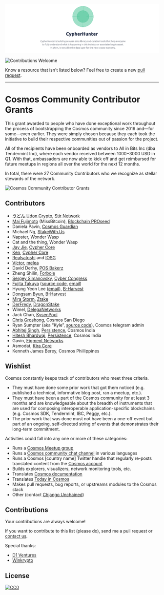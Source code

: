 [![cover](/cover.png)](https://cypherhunter.com/)

![Contributions Welcome](https://img.shields.io/badge/Contributions-welcome-blue.svg)

Know a resource that isn't listed below? Feel free to create a new [pull request](https://github.com/cypherhunter/grants/pulls).

---

# Cosmos Community Contributor Grants

This grant awarded to people who have done exceptional work throughout the process of bootstrapping the Cosmos community since 2019 and—for some—even earlier. They were simply chosen because they each took the initiative to build their respective communities out of passion for the project.

All of the recipients have been onboarded as vendors to All in Bits Inc (dba Tendermint Inc), where each vendor received between $1000-$3000 USD in Q1. With that, ambassadors are now able to kick off and get reimbursed for future meetups in regions all over the world for the next 12 months. 

In total, there were 27 Community Contributors who we recognize as stellar stewards of the network.

![Cosmos Community Contributor Grants](https://miro.medium.com/max/7680/1*l1Hvs382n0SSGqRxbNonTQ.jpeg)

## Contributors

- [うどん Udon Crypto](https://medium.com/@udon_crypto), [Stir Network](https://www.cypherhunter.com/en/p/146064441291/)
- [Mai Fujimoto](https://www.cypherhunter.com/en/p/929509916545/) (MissBitcoin), [Blockchain PROseed](https://www.cypherhunter.com/en/p/764838942681/)
- Daniela Pavin, [Cosmos Guardian](https://www.cypherhunter.com/en/p/377155938608/)
- Michael Ng, [StakeWith.Us](https://www.cypherhunter.com/en/p/763623582521/)
- Napster, Wonder Wasp
- Cat and the thing, Wonder Wasp
- [Jay Jie](https://www.cypherhunter.com/en/p/460363654696/), [Cypher Core](https://www.cypherhunter.com/en/p/888813546460/)
- [Ken](https://medium.com/@ken_trueba), [Cypher Core](https://www.cypherhunter.com/en/p/888813546460/)
- [Realsatoshi](https://www.cypherhunter.com/en/p/140694592709/) and [IOSG](https://www.cypherhunter.com/en/p/986754793430/)
- [Víctor](https://medium.com/@meleacrypto), [melea](https://www.cypherhunter.com/en/p/249937141620/)
- David Derhy, [POS Bakerz](https://www.cypherhunter.com/en/p/427567326113/)
- Zheng Shilin, [Forbole](https://www.cypherhunter.com/en/p/277291907607/)
- [Sergey Simanovsky](https://www.cypherhunter.com/en/p/970932914286/), [Cyber Congress](https://www.cypherhunter.com/en/p/019317433949/)
- [Fujita Takuya](https://www.cypherhunter.com/en/p/750308576528/) ([source code](https://github.com/peaceandwhisky), [email](mailto:guitarfullife@gmail.com))
- Hyung Yeon Lee ([email](mailto:hy.lee@bharvest.io)), [B-Harvest](https://www.cypherhunter.com/en/p/520614259433/)
- [Dongsam Byun](https://medium.com/@dongsamb), [B-Harvest](https://www.cypherhunter.com/en/p/520614259433/)
- [Mira Storm](https://medium.com/@miranugumanova), [Ztake](https://www.cypherhunter.com/en/p/715221831752/)
- [DerFredy](https://medium.com/@derfredy), [DragonStake](https://www.cypherhunter.com/en/p/848873984525/)
- Wimel, [DelegaNetworks](https://www.cypherhunter.com/en/p/092281587237/)
- Jack Chan, [KysenPool](https://www.cypherhunter.com/en/p/964188366822/)
- [Chris Groshong](https://medium.com/@djkinkle), Cosmos San Diego
- Ryan Sumpter (aka “Kyle”, [source code](https://github.com/rsum1)), Cosmos telegram admin
- [Abhitej Singh](https://medium.com/@abhitejsingh), [Persistence](https://www.cypherhunter.com/en/p/900056588534/), Cosmos India
- [Hitesh Bhardwaj](https://medium.com/@HBxOne), [Persistence](https://www.cypherhunter.com/en/p/900056588534/), Cosmos India
- Gavin, [Figment Networks](https://www.cypherhunter.com/en/p/036073168274/)
- Asmodat, [Kira Core](https://www.cypherhunter.com/en/p/069828333738/)
- Kenneth James Berey, Cosmos Phillippines

## Wishlist

Cosmos constantly keeps track of contributors who meet three criteria.

- They must have done some prior work that got them noticed (e.g. published a technical, informative blog post, ran a meetup, etc.). 
- They must have been a part of the Cosmos community for at least 3 months and are knowledgeable about the breadth of instruments that are used for composing interoperable application-specific blockchains (e.g. Cosmos SDK, Tendermint, IBC, Peggy, etc.). 
- The prior work that was done must not have been a one-off event but part of an ongoing, self-directed string of events that demonstrates their long-term commitment.

Activities could fall into any one or more of these categories:

- Runs a [Cosmos Meetup group](https://www.meetup.com/pro/cosmos_network/)
- Runs a [Cosmos community chat channel](https://forum.cosmos.network/t/communities-cosmos-tendermint-support-chats-forums/2737) in various languages
- Runs a Cosmos [country name] Twitter handle that regularly re-posts translated content from the [Cosmos account](https://twitter.com/cosmos)
- Builds explorers, visualizers, network monitoring tools, etc.
- Translates [Cosmos documentation](https://github.com/cosmos/cosmos-sdk/tree/master/docs)
- Translates [Today in Cosmos](https://twitter.com/search?q=today%20in%20cosmos&src=typed_query)
- Makes pull requests, bug reports, or upstreams modules to the Cosmos stack
- Other (contact [Chjango Unchained](https://twitter.com/chjango/))

## Contributions

Your contributions are always welcome!

If you want to contribute to this list (please do), send me a pull request or [contact us](mailto:hello@cypherhunter.com).

Special thanks:
* [D1 Ventures](http://d1.ventures)
* [Winkrypto](http://winkrypto.com)

## License

[![CC0](https://mirrors.creativecommons.org/presskit/buttons/88x31/svg/cc-zero.svg)](https://creativecommons.org/publicdomain/zero/1.0/)
